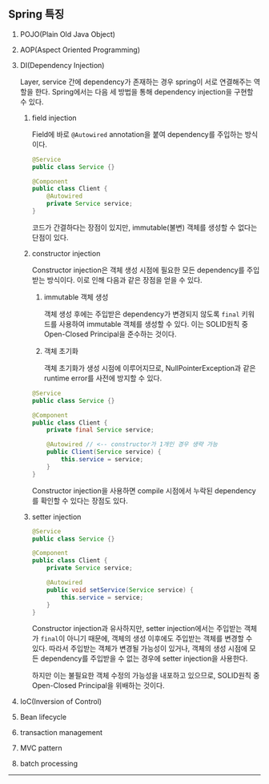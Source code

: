 ## Spring 특징

1. POJO(Plain Old Java Object)

2. AOP(Aspect Oriented Programming)

3. DI(Dependency Injection)

   Layer, service 간에 dependency가 존재하는 경우 spring이 서로 연결해주는 역할을 한다. Spring에서는 다음 세 방법을 통해 dependency injection을 구현할 수 있다.

   1. field injection

      Field에 바로 `@Autowired` annotation을 붙여 dependency를 주입하는 방식이다.

      ```java
      @Service
      public class Service {}

      @Component
      public class Client {
          @Autowired
          private Service service;
      }
      ```

      코드가 간결하다는 장점이 있지만, immutable(불변) 객체를 생성할 수 없다는 단점이 있다.

   2. constructor injection

      Constructor injection은 객체 생성 시점에 필요한 모든 dependency를 주입받는 방식이다. 이로 인해 다음과 같은 장점을 얻을 수 있다.

      1. immutable 객체 생성

         객체 생성 후에는 주입받은 dependency가 변경되지 않도록 `final` 키워드를 사용하여 immutable 객체를 생성할 수 있다. 이는 SOLID원칙 중 Open-Closed Principal을 준수하는 것이다.

      2. 객체 초기화

         객체 초기화가 생성 시점에 이루어지므로, NullPointerException과 같은 runtime error를 사전에 방지할 수 있다.

      ```java
      @Service
      public class Service {}

      @Component
      public class Client {
          private final Service service;

          @Autowired // <-- constructor가 1개인 경우 생략 가능
          public Client(Service service) {
              this.service = service;
          }
      }
      ```

      Constructor injection을 사용하면 compile 시점에서 누락된 dependency를 확인할 수 있다는 장점도 있다.

   3. setter injection

      ```java
      @Service
      public class Service {}

      @Component
      public class Client {
          private Service service;

          @Autowired
          public void setService(Service service) {
              this.service = service;
          }
      }
      ```

      Constructor injection과 유사하지만, setter injection에서는 주입받는 객체가 `final`이 아니기 때문에, 객체의 생성 이후에도 주입받는 객체를 변경할 수 있다. 따라서 주입받는 객체가 변경될 가능성이 있거나, 객체의 생성 시점에 모든 dependency를 주입받을 수 없는 경우에 setter injection을 사용한다.

      하지만 이는 불필요한 객체 수정의 가능성을 내포하고 있으므로, SOLID원칙 중 Open-Closed Principal을 위배하는 것이다.

4. IoC(Inversion of Control)

5. Bean lifecycle

6. transaction management

7. MVC pattern

8. batch processing

---
